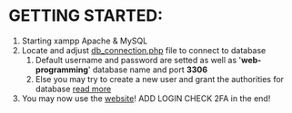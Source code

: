 # GETTING STARTED: 
1. Starting xampp Apache & MySQL
2. Locate and adjust [db_connection.php](php/include/db_connection.php) file to connect to database
   1. Default username and password are setted as well as '**web-programming**' database name and port **3306**
   2. Else you may try to create a new user and grant the authorities for database [read more](https://docs.phpmyadmin.net/en/latest/privileges.html)
3. You may now use the [website](http://localhost)!
ADD LOGIN CHECK 2FA in the end!
